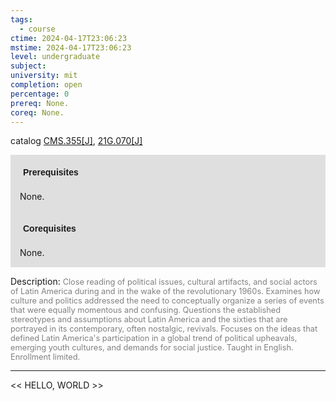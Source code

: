 ```yaml
---
tags:
  - course
ctime: 2024-04-17T23:06:23
mstime: 2024-04-17T23:06:23
level: undergraduate
subject: 
university: mit
completion: open
percentage: 0
prereq: None.
coreq: None.
---
```


catalog [CMS.355[J]](http://student.mit.edu/catalog/mCMSa.html#CMS.355), [21G.070[J]](http://student.mit.edu/catalog/m21Ga.html#21G.070)

<span style="display: block; padding: 15px; background-color: rgb(100, 100, 100, 0.2);"><font id="m_prereq62_0" style="display: block; font-family: Arial, sans-serif; font-weight: bold; padding: 5px">Prerequisites</font><br><span id="prereq62_0">None.</span></span>
<span style="display: block; padding: 15px; background-color: rgb(100, 100, 100, 0.2);"><font id="m_coreq62_0" style="display: block; font-family: Arial, sans-serif; font-weight: bold; padding: 5px">Corequisites</font><br><span id="coreq62_0">None.</span></span>

<font style="">Description:</font>
<font style="color: grey; font-size: 0.8rem;">Close reading of political issues, cultural artifacts, and social actors of Latin America during and in the wake of the revolutionary 1960s. Examines how culture and politics addressed the need to conceptually organize a series of events that were equally momentous and confusing. Questions the established stereotypes and assumptions about Latin America and the sixties that are portrayed in its contemporary, often nostalgic, revivals. Focuses on the ideas that defined Latin America's participation in a global trend of political upheavals, emerging youth cultures, and demands for social justice. Taught in English. Enrollment limited.</font>



---

<< HELLO, WORLD >>
